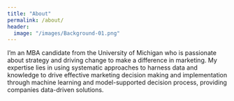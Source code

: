 ```yaml
---
title: "About"
permalink: /about/
header:
  image: "/images/Background-01.png"
---
```


I’m an MBA candidate from the University of Michigan who is passionate about strategy and driving change to make a difference in marketing. My expertise lies in using systematic approaches to harness data and knowledge to drive effective marketing decision making and implementation through machine learning and model-supported decision process, providing companies data-driven solutions.  
